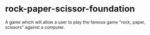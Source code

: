 # rock-paper-scissor-foundation
A game which will allow a user to play the famous game "rock, paper, scissors" against a computer.